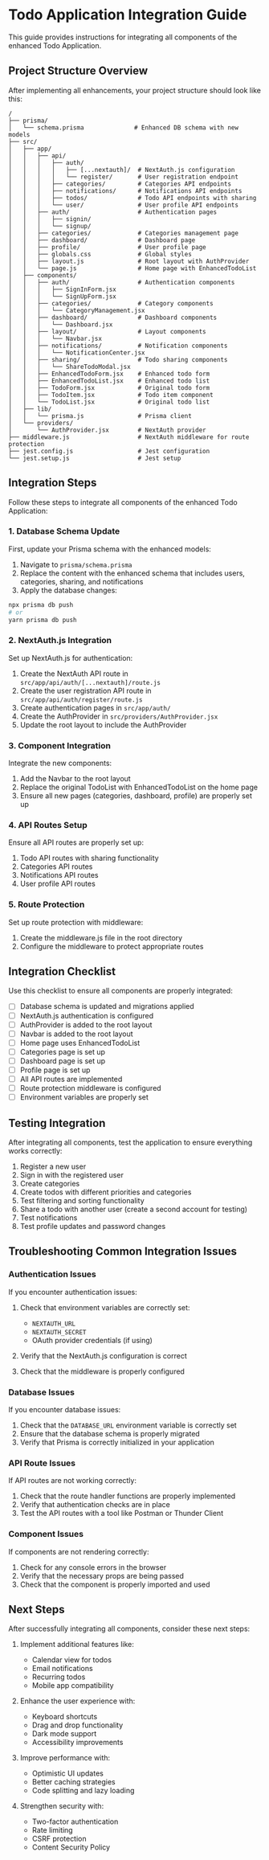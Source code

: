 # Todo Application Integration Guide

This guide provides instructions for integrating all components of the enhanced Todo Application.

## Project Structure Overview

After implementing all enhancements, your project structure should look like this:

```
/
├── prisma/
│   └── schema.prisma              # Enhanced DB schema with new models
├── src/
│   ├── app/
│   │   ├── api/
│   │   │   ├── auth/
│   │   │   │   ├── [...nextauth]/  # NextAuth.js configuration
│   │   │   │   └── register/       # User registration endpoint
│   │   │   ├── categories/         # Categories API endpoints
│   │   │   ├── notifications/      # Notifications API endpoints
│   │   │   ├── todos/              # Todo API endpoints with sharing
│   │   │   └── user/               # User profile API endpoints
│   │   ├── auth/                   # Authentication pages
│   │   │   ├── signin/
│   │   │   └── signup/
│   │   ├── categories/             # Categories management page
│   │   ├── dashboard/              # Dashboard page
│   │   ├── profile/                # User profile page
│   │   ├── globals.css             # Global styles
│   │   ├── layout.js               # Root layout with AuthProvider
│   │   └── page.js                 # Home page with EnhancedTodoList
│   ├── components/
│   │   ├── auth/                   # Authentication components
│   │   │   ├── SignInForm.jsx
│   │   │   └── SignUpForm.jsx
│   │   ├── categories/             # Category components
│   │   │   └── CategoryManagement.jsx
│   │   ├── dashboard/              # Dashboard components
│   │   │   └── Dashboard.jsx
│   │   ├── layout/                 # Layout components
│   │   │   └── Navbar.jsx
│   │   ├── notifications/          # Notification components
│   │   │   └── NotificationCenter.jsx
│   │   ├── sharing/                # Todo sharing components
│   │   │   └── ShareTodoModal.jsx
│   │   ├── EnhancedTodoForm.jsx    # Enhanced todo form
│   │   ├── EnhancedTodoList.jsx    # Enhanced todo list
│   │   ├── TodoForm.jsx            # Original todo form
│   │   ├── TodoItem.jsx            # Todo item component
│   │   └── TodoList.jsx            # Original todo list
│   ├── lib/
│   │   └── prisma.js               # Prisma client
│   └── providers/
│       └── AuthProvider.jsx        # NextAuth provider
├── middleware.js                   # NextAuth middleware for route protection
├── jest.config.js                  # Jest configuration
└── jest.setup.js                   # Jest setup
```

## Integration Steps

Follow these steps to integrate all components of the enhanced Todo Application:

### 1. Database Schema Update

First, update your Prisma schema with the enhanced models:

1. Navigate to `prisma/schema.prisma`
2. Replace the content with the enhanced schema that includes users, categories, sharing, and notifications
3. Apply the database changes:

```bash
npx prisma db push
# or
yarn prisma db push
```

### 2. NextAuth.js Integration

Set up NextAuth.js for authentication:

1. Create the NextAuth API route in `src/app/api/auth/[...nextauth]/route.js`
2. Create the user registration API route in `src/app/api/auth/register/route.js`
3. Create authentication pages in `src/app/auth/`
4. Create the AuthProvider in `src/providers/AuthProvider.jsx`
5. Update the root layout to include the AuthProvider

### 3. Component Integration

Integrate the new components:

1. Add the Navbar to the root layout
2. Replace the original TodoList with EnhancedTodoList on the home page
3. Ensure all new pages (categories, dashboard, profile) are properly set up

### 4. API Routes Setup

Ensure all API routes are properly set up:

1. Todo API routes with sharing functionality
2. Categories API routes
3. Notifications API routes
4. User profile API routes

### 5. Route Protection

Set up route protection with middleware:

1. Create the middleware.js file in the root directory
2. Configure the middleware to protect appropriate routes

## Integration Checklist

Use this checklist to ensure all components are properly integrated:

- [ ] Database schema is updated and migrations applied
- [ ] NextAuth.js authentication is configured
- [ ] AuthProvider is added to the root layout
- [ ] Navbar is added to the root layout
- [ ] Home page uses EnhancedTodoList
- [ ] Categories page is set up
- [ ] Dashboard page is set up
- [ ] Profile page is set up
- [ ] All API routes are implemented
- [ ] Route protection middleware is configured
- [ ] Environment variables are properly set

## Testing Integration

After integrating all components, test the application to ensure everything works correctly:

1. Register a new user
2. Sign in with the registered user
3. Create categories
4. Create todos with different priorities and categories
5. Test filtering and sorting functionality
6. Share a todo with another user (create a second account for testing)
7. Test notifications
8. Test profile updates and password changes

## Troubleshooting Common Integration Issues

### Authentication Issues

If you encounter authentication issues:

1. Check that environment variables are correctly set:
   - `NEXTAUTH_URL`
   - `NEXTAUTH_SECRET`
   - OAuth provider credentials (if using)

2. Verify that the NextAuth.js configuration is correct
3. Check that the middleware is properly configured

### Database Issues

If you encounter database issues:

1. Check that the `DATABASE_URL` environment variable is correctly set
2. Ensure that the database schema is properly migrated
3. Verify that Prisma is correctly initialized in your application

### API Route Issues

If API routes are not working correctly:

1. Check that the route handler functions are properly implemented
2. Verify that authentication checks are in place
3. Test the API routes with a tool like Postman or Thunder Client

### Component Issues

If components are not rendering correctly:

1. Check for any console errors in the browser
2. Verify that the necessary props are being passed
3. Check that the component is properly imported and used

## Next Steps

After successfully integrating all components, consider these next steps:

1. Implement additional features like:
   - Calendar view for todos
   - Email notifications
   - Recurring todos
   - Mobile app compatibility

2. Enhance the user experience with:
   - Keyboard shortcuts
   - Drag and drop functionality
   - Dark mode support
   - Accessibility improvements

3. Improve performance with:
   - Optimistic UI updates
   - Better caching strategies
   - Code splitting and lazy loading

4. Strengthen security with:
   - Two-factor authentication
   - Rate limiting
   - CSRF protection
   - Content Security Policy
